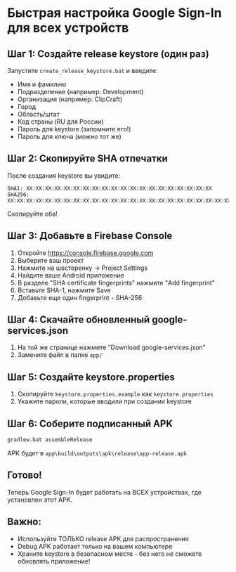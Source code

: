 # Быстрая настройка Google Sign-In для всех устройств

## Шаг 1: Создайте release keystore (один раз)

Запустите `create_release_keystore.bat` и введите:
- Имя и фамилию
- Подразделение (например: Development)
- Организация (например: ClipCraft)
- Город
- Область/штат
- Код страны (RU для России)
- Пароль для keystore (запомните его!)
- Пароль для ключа (можно тот же)

## Шаг 2: Скопируйте SHA отпечатки

После создания keystore вы увидите:
```
SHA1: XX:XX:XX:XX:XX:XX:XX:XX:XX:XX:XX:XX:XX:XX:XX:XX:XX:XX:XX:XX
SHA256: XX:XX:XX:XX:XX:XX:XX:XX:XX:XX:XX:XX:XX:XX:XX:XX:XX:XX:XX:XX:XX:XX:XX:XX:XX:XX:XX:XX:XX:XX:XX:XX
```

Скопируйте оба!

## Шаг 3: Добавьте в Firebase Console

1. Откройте https://console.firebase.google.com
2. Выберите ваш проект
3. Нажмите на шестеренку → Project Settings
4. Найдите ваше Android приложение
5. В разделе "SHA certificate fingerprints" нажмите "Add fingerprint"
6. Вставьте SHA-1, нажмите Save
7. Добавьте еще один fingerprint - SHA-256

## Шаг 4: Скачайте обновленный google-services.json

1. На той же странице нажмите "Download google-services.json"
2. Замените файл в папке `app/`

## Шаг 5: Создайте keystore.properties

1. Скопируйте `keystore.properties.example` как `keystore.properties`
2. Укажите пароли, которые вводили при создании keystore

## Шаг 6: Соберите подписанный APK

```cmd
gradlew.bat assembleRelease
```

APK будет в `app\build\outputs\apk\release\app-release.apk`

## Готово! 

Теперь Google Sign-In будет работать на ВСЕХ устройствах, где установлен этот APK.

## Важно:
- Используйте ТОЛЬКО release APK для распространения
- Debug APK работает только на вашем компьютере
- Храните keystore в безопасном месте - без него не сможете обновлять приложение!